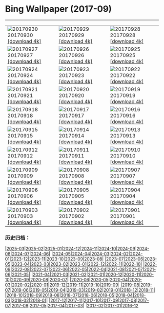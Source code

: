 # Bing Wallpaper (2017-09)
**************

<table><tr><td><img class="wallpaper" src="https://www.bing.com/az/hprichbg/rb/SitanaPonticeriana_EN-US10921478705_1920x1080.jpg" alt="20170930"> 20170930 <a class="wallpaper_link" href="https://www.bing.com/az/hprichbg/rb/SitanaPonticeriana_EN-US10921478705_UHD.jpg">[download 4k]</a></td><td><img class="wallpaper" src="https://www.bing.com/az/hprichbg/rb/LittleAuks_EN-US10291231387_1920x1080.jpg" alt="20170929"> 20170929 <a class="wallpaper_link" href="https://www.bing.com/az/hprichbg/rb/LittleAuks_EN-US10291231387_UHD.jpg">[download 4k]</a></td><td><img class="wallpaper" src="https://www.bing.com/az/hprichbg/rb/MtIbukiyama_EN-US6882861958_1920x1080.jpg" alt="20170928"> 20170928 <a class="wallpaper_link" href="https://www.bing.com/az/hprichbg/rb/MtIbukiyama_EN-US6882861958_UHD.jpg">[download 4k]</a></td></tr><tr><td><img class="wallpaper" src="https://www.bing.com/az/hprichbg/rb/LakePukaki_EN-US9412206565_1920x1080.jpg" alt="20170927"> 20170927 <a class="wallpaper_link" href="https://www.bing.com/az/hprichbg/rb/LakePukaki_EN-US9412206565_UHD.jpg">[download 4k]</a></td><td><img class="wallpaper" src="https://www.bing.com/az/hprichbg/rb/TurpanDepression_EN-US12371339737_1920x1080.jpg" alt="20170926"> 20170926 <a class="wallpaper_link" href="https://www.bing.com/az/hprichbg/rb/TurpanDepression_EN-US12371339737_UHD.jpg">[download 4k]</a></td><td><img class="wallpaper" src="https://www.bing.com/az/hprichbg/rb/PrecipiceLake_EN-US10954292570_1920x1080.jpg" alt="20170925"> 20170925 <a class="wallpaper_link" href="https://www.bing.com/az/hprichbg/rb/PrecipiceLake_EN-US10954292570_UHD.jpg">[download 4k]</a></td></tr><tr><td><img class="wallpaper" src="https://www.bing.com/az/hprichbg/rb/ErfurtOktoberfest_EN-US12154451896_1920x1080.jpg" alt="20170924"> 20170924 <a class="wallpaper_link" href="https://www.bing.com/az/hprichbg/rb/ErfurtOktoberfest_EN-US12154451896_UHD.jpg">[download 4k]</a></td><td><img class="wallpaper" src="https://www.bing.com/az/hprichbg/rb/NestingRabbit_EN-US12646294176_1920x1080.jpg" alt="20170923"> 20170923 <a class="wallpaper_link" href="https://www.bing.com/az/hprichbg/rb/NestingRabbit_EN-US12646294176_UHD.jpg">[download 4k]</a></td><td><img class="wallpaper" src="https://www.bing.com/az/hprichbg/rb/DollySods_EN-US9021857432_1920x1080.jpg" alt="20170922"> 20170922 <a class="wallpaper_link" href="https://www.bing.com/az/hprichbg/rb/DollySods_EN-US9021857432_UHD.jpg">[download 4k]</a></td></tr><tr><td><img class="wallpaper" src="https://www.bing.com/az/hprichbg/rb/CorricellaMarina_EN-US12546365116_1920x1080.jpg" alt="20170921"> 20170921 <a class="wallpaper_link" href="https://www.bing.com/az/hprichbg/rb/CorricellaMarina_EN-US12546365116_UHD.jpg">[download 4k]</a></td><td><img class="wallpaper" src="https://www.bing.com/az/hprichbg/rb/RotenbergVineyards_EN-US11270850012_1920x1080.jpg" alt="20170920"> 20170920 <a class="wallpaper_link" href="https://www.bing.com/az/hprichbg/rb/RotenbergVineyards_EN-US11270850012_UHD.jpg">[download 4k]</a></td><td><img class="wallpaper" src="https://www.bing.com/az/hprichbg/rb/Sparrowhawk_EN-US9288842659_1920x1080.jpg" alt="20170919"> 20170919 <a class="wallpaper_link" href="https://www.bing.com/az/hprichbg/rb/Sparrowhawk_EN-US9288842659_UHD.jpg">[download 4k]</a></td></tr><tr><td><img class="wallpaper" src="https://www.bing.com/az/hprichbg/rb/AlgaeRocks_EN-US13964069883_1920x1080.jpg" alt="20170918"> 20170918 <a class="wallpaper_link" href="https://www.bing.com/az/hprichbg/rb/AlgaeRocks_EN-US13964069883_UHD.jpg">[download 4k]</a></td><td><img class="wallpaper" src="https://www.bing.com/az/hprichbg/rb/IndependenceHall_EN-US12339589148_1920x1080.jpg" alt="20170917"> 20170917 <a class="wallpaper_link" href="https://www.bing.com/az/hprichbg/rb/IndependenceHall_EN-US12339589148_UHD.jpg">[download 4k]</a></td><td><img class="wallpaper" src="https://www.bing.com/az/hprichbg/rb/KonikHorses_EN-US10997581740_1920x1080.jpg" alt="20170916"> 20170916 <a class="wallpaper_link" href="https://www.bing.com/az/hprichbg/rb/KonikHorses_EN-US10997581740_UHD.jpg">[download 4k]</a></td></tr><tr><td><img class="wallpaper" src="https://www.bing.com/az/hprichbg/rb/ThamesEstuaryNASA_EN-US14188404911_1920x1080.jpg" alt="20170915"> 20170915 <a class="wallpaper_link" href="https://www.bing.com/az/hprichbg/rb/ThamesEstuaryNASA_EN-US14188404911_UHD.jpg">[download 4k]</a></td><td><img class="wallpaper" src="https://www.bing.com/az/hprichbg/rb/CityPalace_EN-US9171066488_1920x1080.jpg" alt="20170914"> 20170914 <a class="wallpaper_link" href="https://www.bing.com/az/hprichbg/rb/CityPalace_EN-US9171066488_UHD.jpg">[download 4k]</a></td><td><img class="wallpaper" src="https://www.bing.com/az/hprichbg/rb/BandiagaraDogon_EN-US11747337209_1920x1080.jpg" alt="20170913"> 20170913 <a class="wallpaper_link" href="https://www.bing.com/az/hprichbg/rb/BandiagaraDogon_EN-US11747337209_UHD.jpg">[download 4k]</a></td></tr><tr><td><img class="wallpaper" src="https://www.bing.com/az/hprichbg/rb/CastlePointLH_EN-US13433910394_1920x1080.jpg" alt="20170912"> 20170912 <a class="wallpaper_link" href="https://www.bing.com/az/hprichbg/rb/CastlePointLH_EN-US13433910394_UHD.jpg">[download 4k]</a></td><td><img class="wallpaper" src="https://www.bing.com/az/hprichbg/rb/FDNY343_EN-US8191512432_1920x1080.jpg" alt="20170911"> 20170911 <a class="wallpaper_link" href="https://www.bing.com/az/hprichbg/rb/FDNY343_EN-US8191512432_UHD.jpg">[download 4k]</a></td><td><img class="wallpaper" src="https://www.bing.com/az/hprichbg/rb/PuntaEspinosa_EN-US12660083085_1920x1080.jpg" alt="20170910"> 20170910 <a class="wallpaper_link" href="https://www.bing.com/az/hprichbg/rb/PuntaEspinosa_EN-US12660083085_UHD.jpg">[download 4k]</a></td></tr><tr><td><img class="wallpaper" src="https://www.bing.com/az/hprichbg/rb/StorkCliffs_EN-US11006532238_1920x1080.jpg" alt="20170909"> 20170909 <a class="wallpaper_link" href="https://www.bing.com/az/hprichbg/rb/StorkCliffs_EN-US11006532238_UHD.jpg">[download 4k]</a></td><td><img class="wallpaper" src="https://www.bing.com/az/hprichbg/rb/PeabodyLibrary_EN-US9475175779_1920x1080.jpg" alt="20170908"> 20170908 <a class="wallpaper_link" href="https://www.bing.com/az/hprichbg/rb/PeabodyLibrary_EN-US9475175779_UHD.jpg">[download 4k]</a></td><td><img class="wallpaper" src="https://www.bing.com/az/hprichbg/rb/CrailHarbour_EN-US9191394748_1920x1080.jpg" alt="20170907"> 20170907 <a class="wallpaper_link" href="https://www.bing.com/az/hprichbg/rb/CrailHarbour_EN-US9191394748_UHD.jpg">[download 4k]</a></td></tr><tr><td><img class="wallpaper" src="https://www.bing.com/az/hprichbg/rb/SneffelsRange_EN-US9227240987_1920x1080.jpg" alt="20170906"> 20170906 <a class="wallpaper_link" href="https://www.bing.com/az/hprichbg/rb/SneffelsRange_EN-US9227240987_UHD.jpg">[download 4k]</a></td><td><img class="wallpaper" src="https://www.bing.com/az/hprichbg/rb/DosOjos_EN-US11313156087_1920x1080.jpg" alt="20170905"> 20170905 <a class="wallpaper_link" href="https://www.bing.com/az/hprichbg/rb/DosOjos_EN-US11313156087_UHD.jpg">[download 4k]</a></td><td><img class="wallpaper" src="https://www.bing.com/az/hprichbg/rb/DomeRestore_EN-US11335730910_1920x1080.jpg" alt="20170904"> 20170904 <a class="wallpaper_link" href="https://www.bing.com/az/hprichbg/rb/DomeRestore_EN-US11335730910_UHD.jpg">[download 4k]</a></td></tr><tr><td><img class="wallpaper" src="https://www.bing.com/az/hprichbg/rb/SWFC_EN-US8629361490_1920x1080.jpg" alt="20170903"> 20170903 <a class="wallpaper_link" href="https://www.bing.com/az/hprichbg/rb/SWFC_EN-US8629361490_UHD.jpg">[download 4k]</a></td><td><img class="wallpaper" src="https://www.bing.com/az/hprichbg/rb/WestAU_EN-US11766903144_1920x1080.jpg" alt="20170902"> 20170902 <a class="wallpaper_link" href="https://www.bing.com/az/hprichbg/rb/WestAU_EN-US11766903144_UHD.jpg">[download 4k]</a></td><td><img class="wallpaper" src="https://www.bing.com/az/hprichbg/rb/PoenariCastle_EN-US8257480014_1920x1080.jpg" alt="20170901"> 20170901 <a class="wallpaper_link" href="https://www.bing.com/az/hprichbg/rb/PoenariCastle_EN-US8257480014_UHD.jpg">[download 4k]</a></td></tr></table>

### 历史归档：

|[2025-03](/../2025-03/2025-03.md)|[2025-02](/../2025-02/2025-02.md)|[2025-01](/../2025-01/2025-01.md)|[2024-12](/../2024-12/2024-12.md)|[2024-11](/../2024-11/2024-11.md)|[2024-10](/../2024-10/2024-10.md)|[2024-09](/../2024-09/2024-09.md)|[2024-08](/../2024-08/2024-08.md)|[2024-07](/../2024-07/2024-07.md)|[2024-06](/../2024-06/2024-06.md)|
|[2024-05](/../2024-05/2024-05.md)|[2024-04](/../2024-04/2024-04.md)|[2024-03](/../2024-03/2024-03.md)|[2024-02](/../2024-02/2024-02.md)|[2024-01](/../2024-01/2024-01.md)|[2023-12](/../2023-12/2023-12.md)|[2023-11](/../2023-11/2023-11.md)|[2023-10](/../2023-10/2023-10.md)|[2023-09](/../2023-09/2023-09.md)|[2023-08](/../2023-08/2023-08.md)|
|[2023-07](/../2023-07/2023-07.md)|[2023-06](/../2023-06/2023-06.md)|[2023-05](/../2023-05/2023-05.md)|[2023-04](/../2023-04/2023-04.md)|[2023-03](/../2023-03/2023-03.md)|[2023-02](/../2023-02/2023-02.md)|[2023-01](/../2023-01/2023-01.md)|[2022-12](/../2022-12/2022-12.md)|[2022-11](/../2022-11/2022-11.md)|[2022-10](/../2022-10/2022-10.md)|
|[2022-09](/../2022-09/2022-09.md)|[2022-08](/../2022-08/2022-08.md)|[2022-07](/../2022-07/2022-07.md)|[2022-06](/../2022-06/2022-06.md)|[2022-05](/../2022-05/2022-05.md)|[2022-04](/../2022-04/2022-04.md)|[2021-08](/../2021-08/2021-08.md)|[2021-07](/../2021-07/2021-07.md)|[2021-06](/../2021-06/2021-06.md)|[2021-05](/../2021-05/2021-05.md)|
|[2021-04](/../2021-04/2021-04.md)|[2021-03](/../2021-03/2021-03.md)|[2021-02](/../2021-02/2021-02.md)|[2021-01](/../2021-01/2021-01.md)|[2020-12](/../2020-12/2020-12.md)|[2020-11](/../2020-11/2020-11.md)|[2020-10](/../2020-10/2020-10.md)|[2020-09](/../2020-09/2020-09.md)|[2020-08](/../2020-08/2020-08.md)|[2020-07](/../2020-07/2020-07.md)|
|[2020-06](/../2020-06/2020-06.md)|[2020-05](/../2020-05/2020-05.md)|[2020-04](/../2020-04/2020-04.md)|[2020-03](/../2020-03/2020-03.md)|[2020-02](/../2020-02/2020-02.md)|[2020-01](/../2020-01/2020-01.md)|[2019-12](/../2019-12/2019-12.md)|[2019-11](/../2019-11/2019-11.md)|[2019-10](/../2019-10/2019-10.md)|[2019-09](/../2019-09/2019-09.md)|
|[2019-08](/../2019-08/2019-08.md)|[2019-07](/../2019-07/2019-07.md)|[2019-06](/../2019-06/2019-06.md)|[2019-05](/../2019-05/2019-05.md)|[2019-04](/../2019-04/2019-04.md)|[2019-03](/../2019-03/2019-03.md)|[2019-02](/../2019-02/2019-02.md)|[2019-01](/../2019-01/2019-01.md)|[2018-12](/../2018-12/2018-12.md)|[2018-11](/../2018-11/2018-11.md)|
|[2018-10](/../2018-10/2018-10.md)|[2018-09](/../2018-09/2018-09.md)|[2018-08](/../2018-08/2018-08.md)|[2018-07](/../2018-07/2018-07.md)|[2018-06](/../2018-06/2018-06.md)|[2018-05](/../2018-05/2018-05.md)|[2018-04](/../2018-04/2018-04.md)|[2018-03](/../2018-03/2018-03.md)|[2018-02](/../2018-02/2018-02.md)|[2018-01](/../2018-01/2018-01.md)|
|[2017-12](/../2017-12/2017-12.md)|[2017-11](/../2017-11/2017-11.md)|[2017-10](/../2017-10/2017-10.md)|[2017-09](/2017-09.md)|[2017-08](/../2017-08/2017-08.md)|[2017-07](/../2017-07/2017-07.md)|[2017-06](/../2017-06/2017-06.md)|[2017-05](/../2017-05/2017-05.md)|[2017-04](/../2017-04/2017-04.md)|[2017-03](/../2017-03/2017-03.md)|
|[2017-02](/../2017-02/2017-02.md)|[2017-01](/../2017-01/2017-01.md)|[2016-12](/../2016-12/2016-12.md)